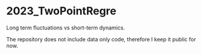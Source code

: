 # 2023_TwoPointRegre

Long term fluctuations vs short-term dynamics.

The repository does not include data only code, therefore I keep it public for now.

